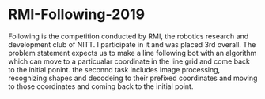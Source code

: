 # RMI-Following-2019

Following is the competition conducted by RMI, the robotics research and development club of NITT.
I participate in it and was placed 3rd overall.
The problem statement expects us to make a line following bot with an algorithm which can move to a particualar coordinate in the line grid and come back to the initial ponint. the seconnd task includes Image processing, recognizing shapes and decodeing to their prefixed coordinates and moving to those coordinates and coming back to the initial point.
